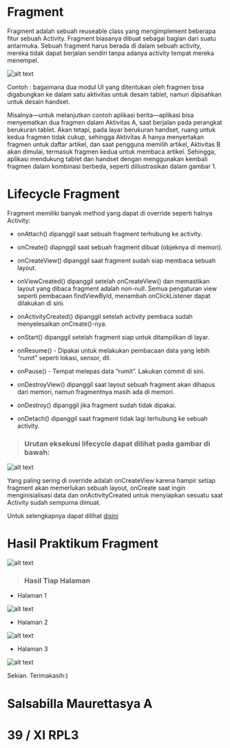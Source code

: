 # Fragment

Fragment adalah sebuah reuseable class yang mengimplement beberapa fitur sebuah Activity. Fragment biasanya dibuat sebagai bagian dari suatu antarmuka. Sebuah fragment harus berada di dalam sebuah activity, mereka tidak dapat berjalan sendiri tanpa adanya activity tempat mereka menempel.

![alt text](Fragment/fragments.png)

Contoh : bagaimana dua modul UI yang ditentukan oleh fragmen bisa digabungkan ke dalam satu aktivitas untuk desain tablet, namun dipisahkan untuk desain handset. 

Misalnya—untuk melanjutkan contoh aplikasi berita—aplikasi bisa menyematkan dua fragmen dalam Aktivitas A, saat berjalan pada perangkat berukuran tablet. Akan tetapi, pada layar berukuran handset, ruang untuk kedua fragmen tidak cukup, sehingga Aktivitas A hanya menyertakan fragmen untuk daftar artikel, dan saat pengguna memilih artikel, Aktivitas B akan dimulai, termasuk fragmen kedua untuk membaca artikel. Sehingga, aplikasi mendukung tablet dan handset dengan menggunakan kembali fragmen dalam kombinasi berbeda, seperti diilustrasikan dalam gambar 1.


 # Lifecycle Fragment
 
 Fragment memiliki banyak method yang dapat di override seperti halnya Activity:

- onAttach() dipanggil saat sebuah fragment terhubung ke activity.

- onCreate() diapnggil saat sebuah fragment dibuat (objeknya di memori).

- onCreateView() dipanggil saat fragment sudah siap membaca sebuah layout.

- onViewCreated() dipanggil setelah onCreateView() dan memastikan layout yang dibaca fragment adalah non-null. Semua pengaturan view seperti pembacaan findViewById, menambah onClickListener dapat dilakukan di sini.

- onActivityCreated() dipanggil setelah activity pembaca sudah menyelesaikan onCreate()-nya.

- onStart() dipanggil setelah fragment siap untuk ditampilkan di layar.

- onResume() - Dipakai untuk melakukan pembacaan data yang lebih “rumit” seperti lokasi, sensor, dll.

- onPause() - Tempat melepas data “rumit”. Lakukan commit di sini.

- onDestroyView() dipanggil saat layout sebuah fragment akan dihapus dari memori, namun fragmentnya masih ada di memori.

- onDestroy() dipanggil jika fragment sudah tidak dipakai.

- onDetach() dipanggil saat fragment tidak lagi terhubung ke sebuah activity.

> ### Urutan eksekusi lifecycle dapat dilihat pada gambar di bawah:

![alt text](Fragment/lifecycle.png)

Yang paling sering di override adalah onCreateView karena hampir setiap fragment akan memerlukan sebuah layout, onCreate saat ingin menginisialisasi data dan onActivityCreated untuk menyiapkan sesuatu saat Activity sudah sempurna dimuat.

Untuk selengkapnya dapat dilihat [disini](https://www.codepolitan.com/membuat-dan-menggunakan-fragment-59f80eff061a4)

# Hasil Praktikum Fragment


![alt text](fragment.gif)

> ### Hasil Tiap Halaman

- Halaman 1

![alt text](Fragment/fragment1.jpg)

- Halaman 2

![alt text](Fragment/fragment2.jpg)

- Halaman 3

![alt text](Fragment/fragment3.jpg)

Sekian. Terimakasih:)

# Salsabilla Maurettasya A

# 39 / XI RPL3
